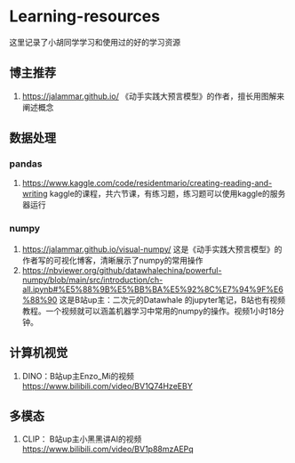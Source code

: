 # Learning-resources
这里记录了小胡同学学习和使用过的好的学习资源

## 博主推荐
1. https://jalammar.github.io/ 《动手实践大预言模型》的作者，擅长用图解来阐述概念

## 数据处理
### pandas
1. https://www.kaggle.com/code/residentmario/creating-reading-and-writing kaggle的课程，共六节课，有练习题，练习题可以使用kaggle的服务器运行

### numpy
1. https://jalammar.github.io/visual-numpy/ 这是《动手实践大预言模型》的作者写的可视化博客，清晰展示了numpy的常用操作
2. https://nbviewer.org/github/datawhalechina/powerful-numpy/blob/main/src/introduction/ch-all.ipynb#%E5%88%9B%E5%BB%BA%E5%92%8C%E7%94%9F%E6%88%90 这是B站up主：二次元的Datawhale 的jupyter笔记，B站也有视频教程。一个视频就可以涵盖机器学习中常用的numpy的操作。视频1小时18分钟。

## 计算机视觉
1. DINO：B站up主Enzo_Mi的视频 https://www.bilibili.com/video/BV1Q74HzeEBY

## 多模态
1. CLIP： B站up主小黑黑讲AI的视频 https://www.bilibili.com/video/BV1p88mzAEPq
